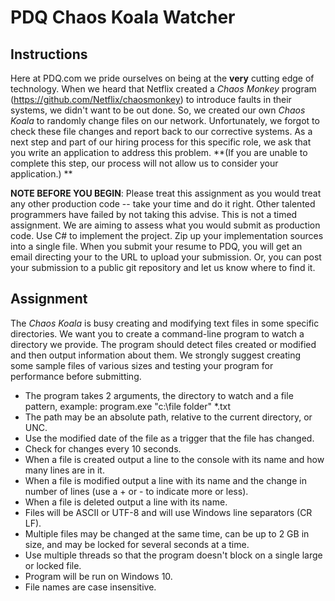 # PDQ Chaos Koala Watcher

## Instructions
Here at PDQ.com we pride ourselves on being at the **very** cutting edge of technology. When we heard that Netflix created a *Chaos Monkey* program (https://github.com/Netflix/chaosmonkey) to introduce faults in their systems, we didn't want to be out done. So, we created our own *Chaos Koala* to randomly change files on our network. Unfortunately, we forgot to check these file changes and report back to our corrective systems. As a next step and part of our hiring process for this specific role, we ask that you write an application to address this problem.  **(If you are unable to complete this step, our process will not allow us to consider your application.) **

**NOTE BEFORE YOU BEGIN**: Please treat this assignment as you would treat any other production code -- take your time and do it right. Other talented programmers have failed by not taking this advise. This is not a timed assignment. We are aiming to assess what you would submit as production code. Use C# to implement the project. Zip up your implementation sources into a single file. When you submit your resume to PDQ, you will get an email directing your to the URL to upload your submission. Or, you can post your submission to a public git repository and let us know where to find it. 

## Assignment
The *Chaos Koala* is busy creating and modifying text files in some specific directories. We want you to create a command-line program to watch a directory we provide. The program should detect files created or modified and then output information about them. We strongly suggest creating some sample files of various sizes and testing your program for performance before submitting. 

* The program takes 2 arguments, the directory to watch and a file pattern, example: program.exe "c:\file folder" *.txt
* The path may be an absolute path, relative to the current directory, or UNC.
* Use the modified date of the file as a trigger that the file has changed.
* Check for changes every 10 seconds.
* When a file is created output a line to the console with its name and how many lines are in it.
* When a file is modified output a line with its name and the change in number of lines (use a + or - to indicate more or less).
* When a file is deleted output a line with its name.
* Files will be ASCII or UTF-8 and will use Windows line separators (CR LF).
* Multiple files may be changed at the same time, can be up to 2 GB in size, and may be locked for several seconds at a time.
* Use multiple threads so that the program doesn't block on a single large or locked file.
* Program will be run on Windows 10.
* File names are case insensitive.
